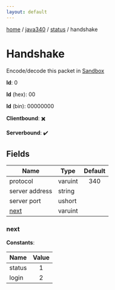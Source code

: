 ```yaml
---
layout: default
---
```


[home](/)  /  [java340](/protocol/java340)  /  [status](/protocol/java340/status)  /  handshake

# Handshake

Encode/decode this packet in [Sandbox](../../../sandbox/java340#Status.Handshake)

**Id**: 0

**Id** (hex): 00

**Id** (bin): 00000000

**Clientbound**: ✖️

**Serverbound**: ✔️

## Fields

Name | Type | Default
---|---|:---:
protocol | varuint | 340
server address | string | 
server port | ushort | 
[next](#next) | varuint | 

### next

**Constants**:

Name | Value
---|:---:
status | 1
login | 2
